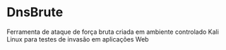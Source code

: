 # DnsBrute
 Ferramenta de ataque de força bruta criada em ambiente controlado Kali Linux para testes de invasão em aplicações Web
